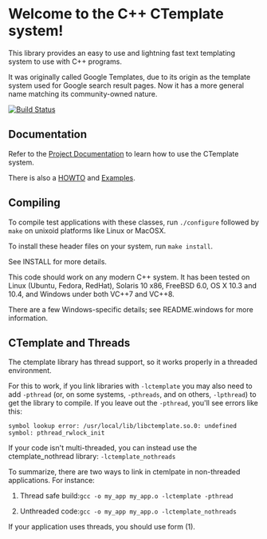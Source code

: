 Welcome to the C++ CTemplate system!
====================================

This library provides an easy to use and lightning fast text templating system
to use with C++ programs.

It was originally called Google Templates, due to its origin as the template
system used for Google search result pages. Now it has a more general name
matching its community-owned nature.

[![Build Status](https://travis-ci.org/rockdreamer/ctemplate.svg)](https://travis-ci.org/rockdreamer/ctemplate)

Documentation
-------------

Refer to the [Project
Documentation](<https://htmlpreview.github.io/?https://github.com/OlafvdSpek/ctemplate/blob/master/doc/index.html>)
to learn how to use the CTemplate system.

There is also a
[HOWTO](<https://htmlpreview.github.io/?https://raw.githubusercontent.com/OlafvdSpek/ctemplate/master/doc/howto.html>)
and
[Examples](<https://htmlpreview.github.io/?https://raw.githubusercontent.com/OlafvdSpek/ctemplate/master/doc/example.html>).

Compiling
---------

To compile test applications with these classes, run `./configure` followed by
`make` on unixoid platforms like Linux or MacOSX.

To install these header files on your system, run `make install`.

See INSTALL for more details.

This code should work on any modern C++ system. It has been tested on Linux
(Ubuntu, Fedora, RedHat), Solaris 10 x86, FreeBSD 6.0, OS X 10.3 and 10.4, and
Windows under both VC++7 and VC++8.

There are a few Windows-specific details; see README.windows for more
information.

CTemplate and Threads
---------------------

The ctemplate library has thread support, so it works properly in a threaded
environment.

For this to work, if you link libraries with `-lctemplate` you may also need to
add `-pthread` (or, on some systems, `-pthreads`, and on others, `-lpthread`) to
get the library to compile. If you leave out the `-pthread`, you'll see errors
like this:

~~~~~~~~~~~~~~~~~~~~~~~~~~~~~~~~~~~~~~~~~~~~~~~~~~~~~~~~~~~~~~~~~~~~~~~~~~~~~~~~
symbol lookup error: /usr/local/lib/libctemplate.so.0: undefined symbol: pthread_rwlock_init
~~~~~~~~~~~~~~~~~~~~~~~~~~~~~~~~~~~~~~~~~~~~~~~~~~~~~~~~~~~~~~~~~~~~~~~~~~~~~~~~

If your code isn't multi-threaded, you can instead use the ctemplate\_nothread
library: `-lctemplate_nothreads`

To summarize, there are two ways to link in ctemlpate in non-threaded
applications. For instance:

1.  Thread safe build:`gcc -o my_app my_app.o -lctemplate -pthread`

2.  Unthreaded code:`gcc -o my_app my_app.o -lctemplate_nothreads`

If your application uses threads, you should use form (1).


